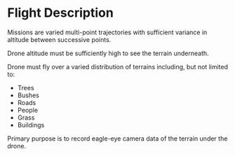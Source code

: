 # Flight Description

Missions are varied multi-point trajectories with sufficient variance in
altitude between successive points.

Drone altitude must be sufficiently high to see the terrain underneath.

Drone must fly over a varied distribution of terrains including, but not
limited to:
- Trees
- Bushes
- Roads
- People
- Grass
- Buildings

Primary purpose is to record eagle-eye camera data of the terrain under the
drone.
